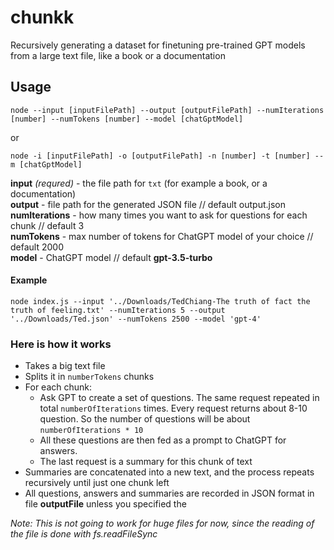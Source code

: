 # chunkk
Recursively generating a dataset for finetuning pre-trained GPT models from a large text file, like a book or a documentation

## Usage
```
node --input [inputFilePath] --output [outputFilePath] --numIterations [number] --numTokens [number] --model [chatGptModel]
```
or
```
node -i [inputFilePath] -o [outputFilePath] -n [number] -t [number] --m [chatGptModel]
```
**input** _(requred)_ - the file path for `txt` (for example a book, or a documentation)  
**output** - file path for the generated JSON file // default output.json  
**numIterations** - how many times you want to ask for questions for each chunk // default 3  
**numTokens** - max number of tokens for ChatGPT model of your choice // default 2000  
**model** - ChatGPT model // default **gpt-3.5-turbo**

#### Example
```
node index.js --input '../Downloads/TedChiang-The truth of fact the truth of feeling.txt' --numIterations 5 --output '../Downloads/Ted.json' --numTokens 2500 --model 'gpt-4'
```

### Here is how it works
- Takes a big text file
- Splits it in `numberTokens` chunks
- For each chunk:
   - Ask GPT to create a set of questions. The same request repeated in total `numberOfIterations` times. Every request returns about 8-10 question. So the number of questions will be about `numberOfIterations * 10`
   - All these questions are then fed as a prompt to ChatGPT for answers.
   - The last request is a summary for this chunk of text
- Summaries are concatenated into a new text, and the process repeats recursively until just one chunk left
- All questions, answers and summaries are recorded in JSON format in file **outputFile** unless you specified the

_Note: This is not going to work for huge files for now, since the reading of the file is done with fs.readFileSync_

